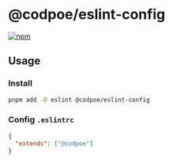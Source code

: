 # @codpoe/eslint-config

[![npm](https://img.shields.io/npm/v/@codpoe/eslint-config)](https://npmjs.com/package/@codpoe/eslint-config)

## Usage

### Install

```bash
pnpm add -D eslint @codpoe/eslint-config
```

### Config `.eslintrc`

```json
{
  "extends": ["@codpoe"]
}
```